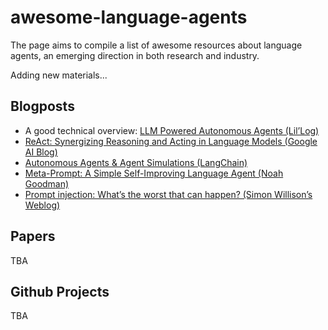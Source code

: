 # awesome-language-agents

The page aims to compile a list of awesome resources about language agents, an emerging direction in both research and industry.

Adding new materials...

## Blogposts
- A good technical overview: [LLM Powered Autonomous Agents (Lil’Log)](https://lilianweng.github.io/posts/2023-06-23-agent/)
- [ReAct: Synergizing Reasoning and Acting in Language Models (Google AI Blog)](https://ai.googleblog.com/2022/11/react-synergizing-reasoning-and-acting.html?m=1)
- [Autonomous Agents & Agent Simulations (LangChain)](https://blog.langchain.dev/agents-round/)
- [Meta-Prompt: A Simple Self-Improving Language Agent (Noah Goodman)](https://noahgoodman.substack.com/p/meta-prompt-a-simple-self-improving)
- [Prompt injection: What’s the worst that can happen? (Simon Willison’s Weblog)](https://simonwillison.net/2023/Apr/14/worst-that-can-happen/)

## Papers
TBA

## Github Projects
TBA


